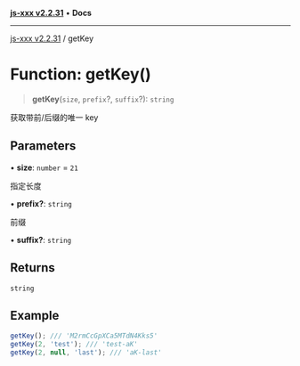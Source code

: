 [**js-xxx v2.2.31**](../README.md) • **Docs**

***

[js-xxx v2.2.31](../README.md) / getKey

# Function: getKey()

> **getKey**(`size`, `prefix`?, `suffix`?): `string`

获取带前/后缀的唯一 key

## Parameters

• **size**: `number` = `21`

指定长度

• **prefix?**: `string`

前缀

• **suffix?**: `string`

## Returns

`string`

## Example

```ts
getKey(); /// 'M2rmCcGpXCa5MTdN4Kks5'
getKey(2, 'test'); /// 'test-aK'
getKey(2, null, 'last'); /// 'aK-last'
```

